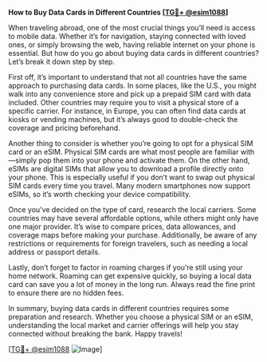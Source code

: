**How to Buy Data Cards in Different Countries [[TG💪+ @esim1088](https://t.me/s/esim1088)]**

When traveling abroad, one of the most crucial things you’ll need is access to mobile data. Whether it’s for navigation, staying connected with loved ones, or simply browsing the web, having reliable internet on your phone is essential. But how do you go about buying data cards in different countries? Let’s break it down step by step.

First off, it’s important to understand that not all countries have the same approach to purchasing data cards. In some places, like the U.S., you might walk into any convenience store and pick up a prepaid SIM card with data included. Other countries may require you to visit a physical store of a specific carrier. For instance, in Europe, you can often find data cards at kiosks or vending machines, but it’s always good to double-check the coverage and pricing beforehand.

Another thing to consider is whether you’re going to opt for a physical SIM card or an eSIM. Physical SIM cards are what most people are familiar with—simply pop them into your phone and activate them. On the other hand, eSIMs are digital SIMs that allow you to download a profile directly onto your phone. This is especially useful if you don’t want to swap out physical SIM cards every time you travel. Many modern smartphones now support eSIMs, so it’s worth checking your device compatibility.

Once you’ve decided on the type of card, research the local carriers. Some countries may have several affordable options, while others might only have one major provider. It’s wise to compare prices, data allowances, and coverage maps before making your purchase. Additionally, be aware of any restrictions or requirements for foreign travelers, such as needing a local address or passport details.

Lastly, don’t forget to factor in roaming charges if you’re still using your home network. Roaming can get expensive quickly, so buying a local data card can save you a lot of money in the long run. Always read the fine print to ensure there are no hidden fees.

In summary, buying data cards in different countries requires some preparation and research. Whether you choose a physical SIM or an eSIM, understanding the local market and carrier offerings will help you stay connected without breaking the bank. Happy travels! 

[[TG💪+ @esim1088](https://t.me/s/esim1088) ![Image](https://i.postimg.cc/Y0z9fWf4/image.png)]
